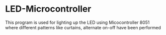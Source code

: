 # LED-Microcontroller
This program is used for lighting up the LED using Micocontroller 8051 where different patterns like curtains, alternate on-off have been performed
